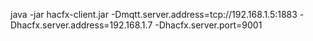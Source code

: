 java -jar hacfx-client.jar 
-Dmqtt.server.address=tcp://192.168.1.5:1883
-Dhacfx.server.address=192.168.1.7
-Dhacfx.server.port=9001